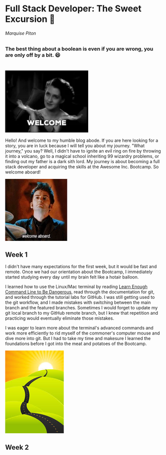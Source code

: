 # Full Stack Developer: The Sweet Excursion :rocket:
###### Marquise Piton
### The best thing about a boolean is even if you are wrong, you are only off by a bit. :laughing:
#

[![](https://github.com/marquisepiton/Journey-to-Becoming-a-Full-Stack-Developer-Blog/blob/main/img/WomanWelcome.gif?raw=true)](#)

Hello! And welcome to my humble blog abode. If you are here looking for a story, you are in luck because I will tell you about my journey. "What journey," you say? Well, I didn't have to ignite an evil ring on fire by throwing it into a volcano, go to a magical school inheriting 99 wizardry problems, or finding out my father is a dark sith lord. My journey is about becoming a full stack developer and acquiring the skills at the Awesome Inc. Bootcamp. So welcome aboard!

[![](https://github.com/marquisepiton/Journey-to-Becoming-a-Full-Stack-Developer-Blog/blob/main/img/DoctorWho.gif?raw=true)](#)


## Week 1
I didn't have many expectations for the first week, but it would be fast and remote. Once we had our orientation about the Bootcamp, I immediately started studying every day until my brain felt like a hotair balloon.

I learned how to use the Linux/Mac terminal by reading [Learn Enough Command Line to Be Dangerous](https://www.learnenough.com/command-line-tutorial/basics), read through the documentation for git, and worked through the tutorial labs for GitHub. I was still getting used to the git workflow, and I made mistakes with switching between the main branch and the featured branches. Sometimes I would forget to update my git local branch to my GitHub remote branch, but I knew that repetition and practicing would eventually eliminate those mistakes.

I was eager to learn more about the terminal's advanced commands and work more efficiently to rid myself of the commoner's computer mouse and dive more into git. But I had to take my time and makesure I learned the foundations before I got into the meat and potatoes of the Bootcamp.

[![](https://github.com/marquisepiton/Journey-to-Becoming-a-Full-Stack-Developer-Blog/blob/main/img/JourneyPicture.png?raw=true)](#)


## Week 2
